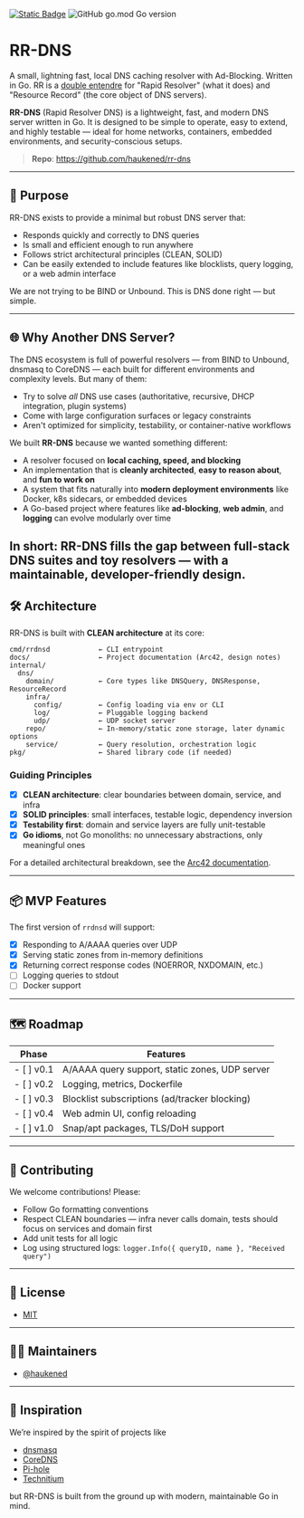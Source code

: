 [![Static Badge](https://img.shields.io/badge/Arc42-Docs-blue)](docs/arc42.md) ![GitHub go.mod Go version](https://img.shields.io/github/go-mod/go-version/haukened/rr-dns) 


# RR-DNS
A small, lightning fast, local DNS caching resolver with Ad-Blocking. Written in Go. RR is a [double entendre](https://en.wikipedia.org/wiki/Double_entendre) for "Rapid Resolver" (what it does) and "Resource Record" (the core object of DNS servers).

**RR-DNS** (Rapid Resolver DNS) is a lightweight, fast, and modern DNS server written in Go. It is designed to be simple to operate, easy to extend, and highly testable — ideal for home networks, containers, embedded environments, and security-conscious setups.

> **Repo**: https://github.com/haukened/rr-dns

---

## 🚀 Purpose

RR-DNS exists to provide a minimal but robust DNS server that:

- Responds quickly and correctly to DNS queries
- Is small and efficient enough to run anywhere
- Follows strict architectural principles (CLEAN, SOLID)
- Can be easily extended to include features like blocklists, query logging, or a web admin interface

We are not trying to be BIND or Unbound. This is DNS done right — but simple.

---

## 🌐 Why Another DNS Server?

The DNS ecosystem is full of powerful resolvers — from BIND to Unbound, dnsmasq to CoreDNS — each built for different environments and complexity levels. But many of them:

- Try to solve *all* DNS use cases (authoritative, recursive, DHCP integration, plugin systems)
- Come with large configuration surfaces or legacy constraints
- Aren't optimized for simplicity, testability, or container-native workflows

We built **RR-DNS** because we wanted something different:
- A resolver focused on **local caching, speed, and blocking**
- An implementation that is **cleanly architected**, **easy to reason about**, and **fun to work on**
- A system that fits naturally into **modern deployment environments** like Docker, k8s sidecars, or embedded devices
- A Go-based project where features like **ad-blocking**, **web admin**, and **logging** can evolve modularly over time

In short: **RR-DNS fills the gap** between full-stack DNS suites and toy resolvers — with a maintainable, developer-friendly design.
---

## 🛠️ Architecture

RR-DNS is built with **CLEAN architecture** at its core:

```
cmd/rrdnsd            ← CLI entrypoint
docs/                 ← Project documentation (Arc42, design notes)
internal/
  dns/
    domain/           ← Core types like DNSQuery, DNSResponse, ResourceRecord
    infra/
      config/         ← Config loading via env or CLI
      log/            ← Pluggable logging backend
      udp/            ← UDP socket server
    repo/             ← In-memory/static zone storage, later dynamic options
    service/          ← Query resolution, orchestration logic
pkg/                  ← Shared library code (if needed)
```

### Guiding Principles

- [x] **CLEAN architecture**: clear boundaries between domain, service, and infra
- [x] **SOLID principles**: small interfaces, testable logic, dependency inversion
- [x] **Testability first**: domain and service layers are fully unit-testable
- [x] **Go idioms**, not Go monoliths: no unnecessary abstractions, only meaningful ones

For a detailed architectural breakdown, see the [Arc42 documentation](docs/arc42.md).

---

## 📦 MVP Features

The first version of `rrdnsd` will support:

- [x] Responding to A/AAAA queries over UDP
- [x] Serving static zones from in-memory definitions
- [x] Returning correct response codes (NOERROR, NXDOMAIN, etc.)
- [ ] Logging queries to stdout
- [ ] Docker support

---

## 🗺️ Roadmap

| Phase       | Features                                       |
|-------------|------------------------------------------------|
| - [ ] v0.1     | A/AAAA query support, static zones, UDP server|
| - [ ] v0.2     | Logging, metrics, Dockerfile                  |
| - [ ] v0.3     | Blocklist subscriptions (ad/tracker blocking) |
| - [ ] v0.4     | Web admin UI, config reloading                |
| - [ ] v1.0     | Snap/apt packages, TLS/DoH support            |

---

## 🤝 Contributing

We welcome contributions! Please:
- Follow Go formatting conventions
- Respect CLEAN boundaries — infra never calls domain, tests should focus on services and domain first
- Add unit tests for all logic
- Log using structured logs: `logger.Info({ queryID, name }, "Received query")`

---

## 📜 License

- [MIT](LICENSE)

---

## 🙋‍♀️ Maintainers

- [@haukened](https://github.com/haukened)

---

## 🌱 Inspiration

We’re inspired by the spirit of projects like 
- [dnsmasq](http://www.thekelleys.org.uk/dnsmasq/doc.html)
- [CoreDNS](https://coredns.io/)
- [Pi-hole](https://pi-hole.net/) 
- [Technitium](https://technitium.com/dns/)

but RR-DNS is built from the ground up with modern, maintainable Go in mind.